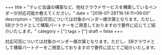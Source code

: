 +++
title = "テレビ会議の構築など、他社クラウドサービスを構築しているベンダーが対応可能か教えてください。"
date = "2018-07-28T16:14:11+09:00"
description = "対応可否については対象のベンダー様次第となります。ただし、SBクラウドとして構築パートナーをご用意しておりますので要件に応じてご紹介いたします。"
category = ['']
tags = ['']
draft = false
+++

対応可否については対象のベンダー様次第となります。ただし、SBクラウドとして構築パートナーをご用意しておりますので要件に応じてご紹介いたします。
